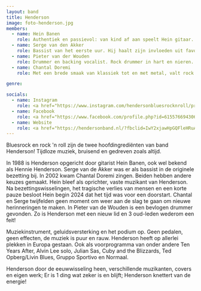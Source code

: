 ```yaml
---
layout: band
title: Henderson
image: foto-henderson.jpg
members:
  - name: Hein Banen
    role: Authentiek en passievol: van kind af aan speelt Hein gitaar. Van akoestisch tot elektrisch, tot aan het kenmerkende voor Henderson Gibson geluid. Begin jaren 80 speelde Hein in Quotation met eigen werk en covers van Status Quo. Een keer in het voorprogramma gestaan van Status Quo. In 1988 Henderson is opgericht. De relatie met Alvin Lee bekend van Ten Years After is van gerespecteerd muzikant, naar roadie, naar voorprogramma, tot een persoonlijke vriendschap verworden. Alvin Lee, Status Quo en AC/DC invloeden zitten als het ware in Hein zijn dna en zijn duidelijk in zijn werk terug te horen. Hij draait al flink wat jaren mee in de muziekwereld, heeft veel ervaring en blijft rocken.
  - name: Serge van den Akker
    role: Bassist van het eerste uur. Hij haalt zijn invloeden uit favorieten als ZZ Top, Ten Years After, Uriah Heep en Gary Moore. Een stuwende baseline voor een strak onderdeel van de ritmesectie en tweede stem zingen maakt hem bijzonder en waardevol in Henderson.
  - name: Pieter van der Wouden
    role: Drummer en backing vocalist. Rock drummer in hart en nieren. Met zijn onstuitbare energie en krachtige slagen heeft hij veel podia, o.a. Paradiso en de Brabanthallen, laten beven. Als backbone van verschillende bands heeft hij menig zaal plat gespeeld en rockt hij nog steeds met dezelfde passie als waarmee hij zijn carrière ooit begon. Met liefde voor stevige riffs en leuke optredens laat hij overal waar hij komt een solide indruk achter. Drummen is niet wat hij doet, het is wie hij is!
  - name: Chantal Doremi
    role: Met een brede smaak van klassiek tot en met metal, valt rock in alle facetten in haar smaak. Zingen doet ze van a capella tot en met grunt. Muziek is een van haar grootste passies. Hoe gaat ze optreden? Op blote voeten, met panterlaarzen, wel of geen pruik op? En welke? Dat blijft elke keer een verrassing. Wat wel zeker is, is dat Chantal met wat tamboerijn en mondharmonica, er helemaal voor gaat!

genre:

socials:
  - name: Instagram 
    role: <a href="https://www.instagram.com/hendersonbluesrocknroll/profilecard/?igsh=Y3M1dW82NG8xYnNq"</a>
  - name: Facebook
    role: <a href="https://www.facebook.com/profile.php?id=61557669430621&rdid=dnOsXMwLGONypgUa&share_url=https%3A%2F%2Fwww.facebook.com%2Fshare%2F19QorfHJDC%2F"</a>
  - name: Website
    role: <a href="https://hendersonband.nl/?fbclid=IwY2xjawHpGQFleHRuA2FlbQIxMAABHbG2SfvdDe_zigQ0NHB_WqSqL1c-3ysjIVjq3o0KoU4z3LoZv74zJ_Qujw_aem_h5fXGpCoTL3DXmT2V62FEw"</a>
---
```


Bluesrock en rock 'n roll zijn de twee hoofdingrediënten van band Henderson! Tijdloze muziek, bruisend en gedreven zoals altijd.

In 1988 is Henderson opgericht door gitarist Hein Banen, ook wel bekend als Hennie Henderson. Serge van de Akker was er als bassist in de originele bezetting bij. In 2002 kwam Chantal Doremi zingen. Beiden hebben andere keuzes gemaakt. Hein bleef als oprichter, vaste muzikant van Henderson. Na bezettingswisselingen, het tragische verlies van mensen en een korte pauze besloot Hein begin 2024 dat het tijd was voor een doorstart. Chantal en Serge twijfelden geen moment om weer aan de slag te gaan om nieuwe herinneringen te maken. In Pieter van de Wouden is een bevlogen drummer gevonden. Zo is Henderson met een nieuw lid en 3 oud-leden wederom een feit!

Muziekinstrument, geluidsversterking en het podium op. Geen pedalen, geen effecten, de muziek is puur en rauw. Henderson heeft op allerlei plekken in Europa gestaan. Ook als voorprogramma van onder andere Ten Years After, Alvin Lee solo, Julian Sas, Cuby and the Blizzards, Ted Opberg/Livin Blues, Gruppo Sportivo en Normaal. 

Henderson door de eeuwwisseling heen, verschillende muzikanten, covers en eigen werk; Er is 1 ding wat zeker is en blijft; Henderson knettert van de energie!
